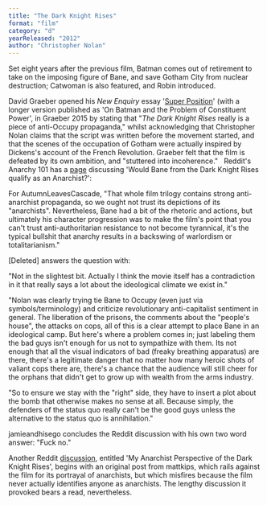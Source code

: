 ```yaml
---
title: "The Dark Knight Rises"
format: "film"
category: "d"
yearReleased: "2012"
author: "Christopher Nolan"
---
```

Set eight years after the previous film, Batman comes out of  retirement to take on the imposing figure of Bane, and save Gotham  City from nuclear destruction; Catwoman is also featured, and Robin  introduced.

David Graeber opened his _New Enquiry_ essay '<a href="http://thenewinquiry.com/essays/super-position/">Super  Position</a>' (with a longer version published as 'On Batman and  the Problem of Constituent Power', in Graeber 2015 by stating that "_The Dark Knight Rises_ really  is a piece of anti-Occupy propaganda," whilst acknowledging that  Christopher Nolan claims that the script was written before the  movement started, and that the scenes of the occupation of Gotham  were actually inspired by Dickens's account of the French  Revolution. Graeber felt that the film is defeated by its own  ambition, and "stuttered into incoherence."
 
Reddit's Anarchy 101 has a <a href="https://www.reddit.com/r/Anarchy101/comments/2c9v23/would_bane_from_the_dark_knight_rises_qualify_as/"> page</a> discussing 'Would Bane from the Dark Knight Rises qualify  as an Anarchist?':

For AutumnLeavesCascade, "That whole film  trilogy contains strong anti-anarchist propaganda, so we ought  not trust its depictions of its "anarchists". Nevertheless, Bane  had a bit of the rhetoric and actions, but ultimately his  character progression was to make the film's point that you  can't trust anti-authoritarian resistance to not become  tyrannical, it's the typical bullshit that anarchy results in a  backswing of warlordism or totalitarianism."

[Deleted] answers the question with:

"Not in the slightest bit. Actually I think  the movie itself has a contradiction in it that really says a  lot about the ideological climate we exist in."

"Nolan was clearly trying tie Bane to  Occupy (even just via symbols/terminology) and criticize  revolutionary anti-capitalist sentiment in general. The  liberation of the prisons, the comments about the "people's  house", the attacks on cops, all of this is a clear attempt to  place Bane in an ideological camp. But here's where a problem  comes in; just labeling them the bad guys isn't enough for us  not to sympathize with them. Its not enough that all the visual  indicators of bad (freaky breathing apparatus) are there,  there's a legitimate danger that no matter how many heroic shots  of valiant cops there are, there's a chance that the audience  will still cheer for the orphans that didn't get to grow up with  wealth from the arms industry.

"So to ensure we stay with the "right"  side, they have to insert a plot about the bomb that otherwise  makes no sense at all. Because simply, the defenders of the  status quo really can't be the good guys unless the alternative  to the status quo is annihilation."

jamieandhisego concludes the Reddit discussion with his own two word answer: "Fuck no." 

Another Reddit <a href="https://www.reddit.com/r/Anarchism/comments/ww7wo/my_anarchist_perspective_of_the_dark_knight_rises/"> discussion</a>, entitled 'My Anarchist Perspective of the Dark  Knight Rises', begins with an original post from mattkips, which  rails against the film for its portrayal of anarchists, but which  misfires because the film never actually identifies anyone as  anarchists. The lengthy discussion it provoked bears a read,  nevertheless. 
